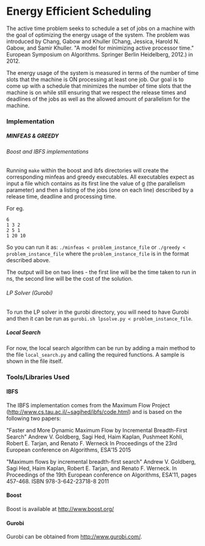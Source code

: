 # Energy Efficient Scheduling

The active time problem seeks to schedule a set of jobs on a machine with the goal of optimizing the energy usage of the system. The problem was introduced by Chang, Gabow and Khuller (Chang, Jessica, Harold N. Gabow, and Samir Khuller. "A model for minimizing active processor time." European Symposium on Algorithms. Springer Berlin Heidelberg, 2012.) in 2012.

The energy usage of the system is measured in terms of the number of time slots that the machine is ON processing at least one job. Our goal is to come up with a schedule that minimizes the number of time slots that the machine is on while still ensuring that we respect the release times and deadlines of the jobs as well as the allowed amount of parallelism for the machine.

### Implementation

##### MINFEAS & GREEDY
###### Boost and IBFS implementations
Running `make` within the boost and ibfs directories will create the corresponding minfeas and greedy executables.
All executables expect as input a file which contains as its first line the value of g (the parallelism parameter) and then a listing of the jobs (one on each line) described by a release time, deadline and processing time.

For eg.
```
6
1 3 2
2 5 1
1 20 10
```

So you can run it as: `./minfeas < problem_instance_file` or `./greedy < problem_instance_file` where the `problem_instance_file` is in the format described above.

The output will be on two lines - the first line will be the time taken to run in ns, the second line will be the cost of the solution.

###### LP Solver (Gurobi)
To run the LP solver in the gurobi directory, you will need to have Gurobi and then it can be run as `gurobi.sh lpsolve.py < problem_instance_file`.

##### Local Search
For now, the local search algorithm can be run by adding a main method to the file `local_search.py` and calling the required functions. A sample is shown in the file itself.

### Tools/Libraries Used
####  IBFS
The IBFS implementation comes from the Maximum Flow Project (http://www.cs.tau.ac.il/~sagihed/ibfs/code.html) and is based on the following two papers:

"Faster and More Dynamic Maximum Flow 
by Incremental Breadth-First Search"
Andrew V. Goldberg, Sagi Hed, Haim Kaplan, Pushmeet Kohli,
Robert E. Tarjan, and Renato F. Werneck
In Proceedings of the 23rd European conference on Algorithms, ESA'15
2015

"Maximum flows by incremental breadth-first search"
Andrew V. Goldberg, Sagi Hed, Haim Kaplan, Robert E. Tarjan, and Renato F. Werneck.
In Proceedings of the 19th European conference on Algorithms, ESA'11, pages 457-468.
ISBN 978-3-642-23718-8
2011


#### Boost
Boost is available at http://www.boost.org/

#### Gurobi
Gurobi can be obtained from http://www.gurobi.com/.

